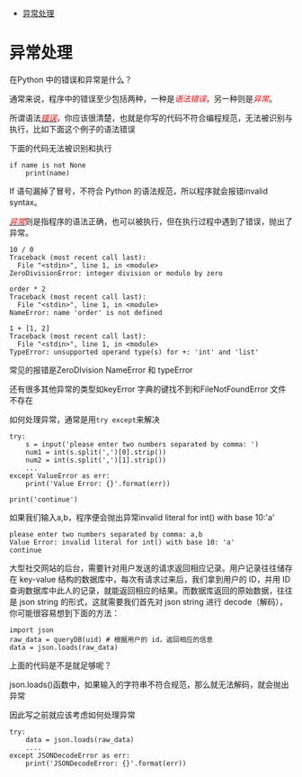 - [异常处理](#异常处理)
# 异常处理
在Python 中的错误和异常是什么？

通常来说，程序中的错误至少包括两种，一种是<font color = red>*语法错误*</font>，另一种则是<font color=red>*异常*</font>。

所谓语法<u><font color = red>*错误*</font></u>，你应该很清楚，也就是你写的代码不符合编程规范，无法被识别与执行，比如下面这个例子的语法错误

下面的代码无法被识别和执行
```
if name is not None
    print(name)
```
If 语句漏掉了冒号，不符合 Python 的语法规范，所以程序就会报错invalid syntax。

<u><font color = red>*异常*</font></u>则是指程序的语法正确，也可以被执行，但在执行过程中遇到了错误，抛出了异常。
```
10 / 0
Traceback (most recent call last):
  File "<stdin>", line 1, in <module>
ZeroDivisionError: integer division or modulo by zero

order * 2
Traceback (most recent call last):
  File "<stdin>", line 1, in <module>
NameError: name 'order' is not defined

1 + [1, 2]
Traceback (most recent call last):
  File "<stdin>", line 1, in <module>
TypeError: unsupported operand type(s) for +: 'int' and 'list'
```

常见的报错是ZeroDIvision NameError 和 typeError

还有很多其他异常的类型如keyError 字典的键找不到和FileNotFoundError 文件不存在

如何处理异常，通常是用```try except```来解决

```
try:
    s = input('please enter two numbers separated by comma: ')
    num1 = int(s.split(',')[0].strip())
    num2 = int(s.split(',')[1].strip())
    ... 
except ValueError as err:
    print('Value Error: {}'.format(err))

print('continue')
```

如果我们输入a,b，程序便会抛出异常invalid literal for int() with base 10:'a'

```
please enter two numbers separated by comma: a,b
Value Error: invalid literal for int() with base 10: 'a'
continue
```

大型社交网站的后台，需要针对用户发送的请求返回相应记录。用户记录往往储存在 key-value 结构的数据库中，每次有请求过来后，我们拿到用户的 ID，并用 ID 查询数据库中此人的记录，就能返回相应的结果。而数据库返回的原始数据，往往是 json string 的形式，这就需要我们首先对 json string 进行 decode（解码），你可能很容易想到下面的方法：

```
import json
raw_data = queryDB(uid) # 根据用户的 id，返回相应的信息
data = json.loads(raw_data)
```

上面的代码是不是就足够呢？

json.loads()函数中，如果输入的字符串不符合规范，那么就无法解码，就会抛出异常

因此写之前就应该考虑如何处理异常

```
try:
    data = json.loads(raw_data)
    ....
except JSONDecodeError as err:
    print('JSONDecodeError: {}'.format(err))
```
